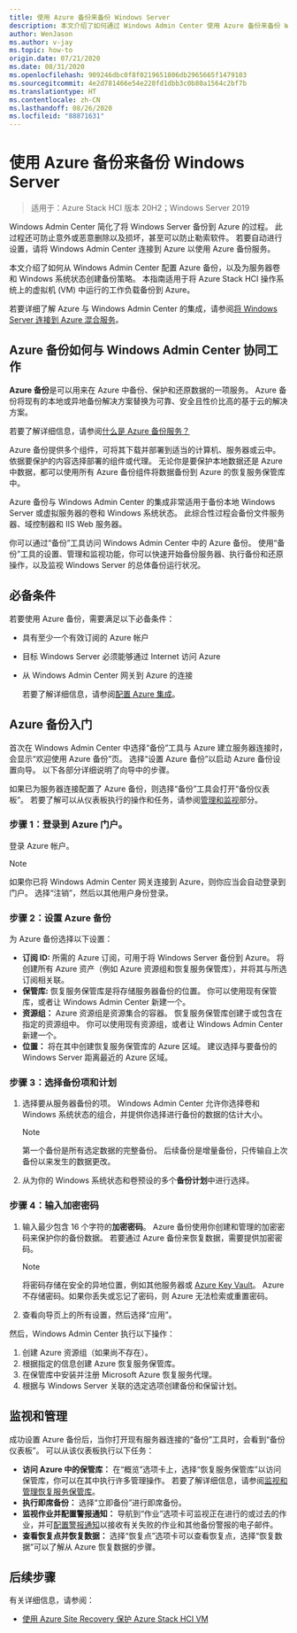 ```yaml
---
title: 使用 Azure 备份来备份 Windows Server
description: 本文介绍了如何通过 Windows Admin Center 使用 Azure 备份来备份 Windows Server。
author: WenJason
ms.author: v-jay
ms.topic: how-to
origin.date: 07/21/2020
ms.date: 08/31/2020
ms.openlocfilehash: 909246dbc0f8f0219651806db2965665f1479103
ms.sourcegitcommit: 4e2d781466e54e228fd1dbb3c0b80a1564c2bf7b
ms.translationtype: HT
ms.contentlocale: zh-CN
ms.lasthandoff: 08/26/2020
ms.locfileid: "88871631"
---
```

# <a name="use-azure-backup-to-back-up-windows-servers"></a>使用 Azure 备份来备份 Windows Server

>适用于：Azure Stack HCI 版本 20H2；Windows Server 2019

Windows Admin Center 简化了将 Windows Server 备份到 Azure 的过程。 此过程还可防止意外或恶意删除以及损坏，甚至可以防止勒索软件。 若要自动进行设置，请将 Windows Admin Center 连接到 Azure 以使用 Azure 备份服务。

本文介绍了如何从 Windows Admin Center 配置 Azure 备份，以及为服务器卷和 Windows 系统状态创建备份策略。 本指南适用于将 Azure Stack HCI 操作系统上的虚拟机 (VM) 中运行的工作负载备份到 Azure。

若要详细了解 Azure 与 Windows Admin Center 的集成，请参阅[将 Windows Server 连接到 Azure 混合服务](https://docs.microsoft.com/windows-server/manage/windows-admin-center/azure/)。

## <a name="how-azure-backup-works-with-windows-admin-center"></a>Azure 备份如何与 Windows Admin Center 协同工作
**Azure 备份**是可以用来在 Azure 中备份、保护和还原数据的一项服务。 Azure 备份将现有的本地或异地备份解决方案替换为可靠、安全且性价比高的基于云的解决方案。

若要了解详细信息，请参阅[什么是 Azure 备份服务？](/backup/backup-overview)

Azure 备份提供多个组件，可将其下载并部署到适当的计算机、服务器或云中。 依据要保护的内容选择部署的组件或代理。 无论你是要保护本地数据还是 Azure 中数据，都可以使用所有 Azure 备份组件将数据备份到 Azure 的恢复服务保管库中。

Azure 备份与 Windows Admin Center 的集成非常适用于备份本地 Windows Server 或虚拟服务器的卷和 Windows 系统状态。 此综合性过程会备份文件服务器、域控制器和 IIS Web 服务器。

你可以通过“备份”工具访问 Windows Admin Center 中的 Azure 备份。 使用“备份”工具的设置、管理和监视功能，你可以快速开始备份服务器、执行备份和还原操作，以及监视 Windows Server 的总体备份运行状况。

## <a name="prerequisites"></a>必备条件
若要使用 Azure 备份，需要满足以下必备条件：
- 具有至少一个有效订阅的 Azure 帐户
- 目标 Windows Server 必须能够通过 Internet 访问 Azure
- 从 Windows Admin Center 网关到 Azure 的连接

    若要了解详细信息，请参阅[配置 Azure 集成](https://docs.microsoft.com/windows-server/manage/windows-admin-center/azure/azure-integration)。

## <a name="getting-started-with-azure-backup"></a>Azure 备份入门
首次在 Windows Admin Center 中选择“备份”工具与 Azure 建立服务器连接时，会显示“欢迎使用 Azure 备份”页。 选择“设置 Azure 备份”以启动 Azure 备份设置向导。 以下各部分详细说明了向导中的步骤。

如果已为服务器连接配置了 Azure 备份，则选择“备份”工具会打开“备份仪表板”。 若要了解可以从仪表板执行的操作和任务，请参阅[管理和监视](#management-and-monitoring)部分。

### <a name="step-1-log-on-to-the-azure-portal"></a>步骤 1：登录到 Azure 门户。
登录 Azure 帐户。

> [!NOTE]
> 如果你已将 Windows Admin Center 网关连接到 Azure，则你应当会自动登录到门户。 选择“注销”，然后以其他用户身份登录。

### <a name="step-2-set-up-azure-backup"></a>步骤 2：设置 Azure 备份
为 Azure 备份选择以下设置：
- **订阅 ID:** 所需的 Azure 订阅，可用于将 Windows Server 备份到 Azure。 将创建所有 Azure 资产（例如 Azure 资源组和恢复服务保管库），并将其与所选订阅相关联。
- **保管库:** 恢复服务保管库是将存储服务器备份的位置。 你可以使用现有保管库，或者让 Windows Admin Center 新建一个。  
- **资源组：** Azure 资源组是资源集合的容器。 恢复服务保管库创建于或包含在指定的资源组中。 你可以使用现有资源组，或者让 Windows Admin Center 新建一个。
- **位置：** 将在其中创建恢复服务保管库的 Azure 区域。 建议选择与要备份的 Windows Server 距离最近的 Azure 区域。

### <a name="step-3-select-backup-items-and-schedule"></a>步骤 3：选择备份项和计划
1. 选择要从服务器备份的项。 Windows Admin Center 允许你选择卷和 Windows 系统状态的组合，并提供你选择进行备份的数据的估计大小。

    > [!NOTE]
    > 第一个备份是所有选定数据的完整备份。 后续备份是增量备份，只传输自上次备份以来发生的数据更改。

1. 从为你的 Windows 系统状态和卷预设的多个**备份计划**中进行选择。

### <a name="step-4-enter-an-encryption-passphrase"></a>步骤 4：输入加密密码
1. 输入最少包含 16 个字符的**加密密码**。 Azure 备份使用你创建和管理的加密密码来保护你的备份数据。 若要通过 Azure 备份来恢复数据，需要提供加密密码。

    > [!NOTE]
    > 将密码存储在安全的异地位置，例如其他服务器或 [Azure Key Vault](/key-vault/quick-create-portal)。 Azure 不存储密码。如果你丢失或忘记了密码，则 Azure 无法检索或重置密码。

1. 查看向导页上的所有设置，然后选择“应用”。

然后，Windows Admin Center 执行以下操作：
1. 创建 Azure 资源组（如果尚不存在）。
1. 根据指定的信息创建 Azure 恢复服务保管库。
1. 在保管库中安装并注册 Microsoft Azure 恢复服务代理。
1. 根据与 Windows Server 关联的选定选项创建备份和保留计划。

## <a name="management-and-monitoring"></a>监视和管理
成功设置 Azure 备份后，当你打开现有服务器连接的“备份”工具时，会看到“备份仪表板”。 可以从该仪表板执行以下任务：
- **访问 Azure 中的保管库：** 在“概览”选项卡上，选择“恢复服务保管库”以访问保管库，你可以在其中执行许多管理操作。 若要了解详细信息，请参阅[监视和管理恢复服务保管库](/backup/backup-azure-manage-windows-server)。
- **执行即席备份：** 选择“立即备份”进行即席备份。 
- **监视作业并配置警报通知：** 导航到“作业”选项卡可监视正在进行的或过去的作业，并可[配置警报通知](/backup/backup-azure-manage-windows-server#configuring-notifications-for-alerts)以接收有关失败的作业和其他备份警报的电子邮件。
- **查看恢复点并恢复数据：** 选择“恢复点”选项卡可以查看恢复点，选择“恢复数据”可以了解从 Azure 恢复数据的步骤。

## <a name="next-steps"></a>后续步骤
有关详细信息，请参阅：
- [使用 Azure Site Recovery 保护 Azure Stack HCI VM](./azure-site-recovery.md)
